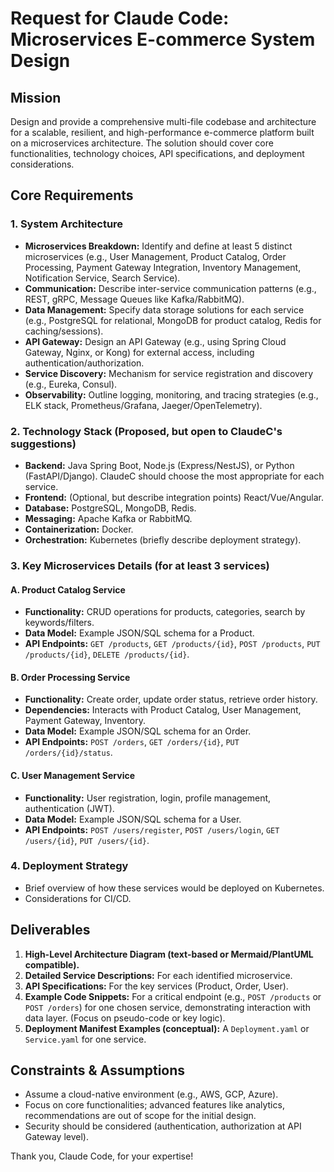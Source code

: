 # Request for Claude Code: Microservices E-commerce System Design

## Mission
Design and provide a comprehensive multi-file codebase and architecture for a scalable, resilient, and high-performance e-commerce platform built on a microservices architecture. The solution should cover core functionalities, technology choices, API specifications, and deployment considerations.

## Core Requirements

### 1. System Architecture
-   **Microservices Breakdown:** Identify and define at least 5 distinct microservices (e.g., User Management, Product Catalog, Order Processing, Payment Gateway Integration, Inventory Management, Notification Service, Search Service).
-   **Communication:** Describe inter-service communication patterns (e.g., REST, gRPC, Message Queues like Kafka/RabbitMQ).
-   **Data Management:** Specify data storage solutions for each service (e.g., PostgreSQL for relational, MongoDB for product catalog, Redis for caching/sessions).
-   **API Gateway:** Design an API Gateway (e.g., using Spring Cloud Gateway, Nginx, or Kong) for external access, including authentication/authorization.
-   **Service Discovery:** Mechanism for service registration and discovery (e.g., Eureka, Consul).
-   **Observability:** Outline logging, monitoring, and tracing strategies (e.g., ELK stack, Prometheus/Grafana, Jaeger/OpenTelemetry).

### 2. Technology Stack (Proposed, but open to ClaudeC's suggestions)
-   **Backend:** Java Spring Boot, Node.js (Express/NestJS), or Python (FastAPI/Django). ClaudeC should choose the most appropriate for each service.
-   **Frontend:** (Optional, but describe integration points) React/Vue/Angular.
-   **Database:** PostgreSQL, MongoDB, Redis.
-   **Messaging:** Apache Kafka or RabbitMQ.
-   **Containerization:** Docker.
-   **Orchestration:** Kubernetes (briefly describe deployment strategy).

### 3. Key Microservices Details (for at least 3 services)

#### A. Product Catalog Service
-   **Functionality:** CRUD operations for products, categories, search by keywords/filters.
-   **Data Model:** Example JSON/SQL schema for a Product.
-   **API Endpoints:** `GET /products`, `GET /products/{id}`, `POST /products`, `PUT /products/{id}`, `DELETE /products/{id}`.

#### B. Order Processing Service
-   **Functionality:** Create order, update order status, retrieve order history.
-   **Dependencies:** Interacts with Product Catalog, User Management, Payment Gateway, Inventory.
-   **Data Model:** Example JSON/SQL schema for an Order.
-   **API Endpoints:** `POST /orders`, `GET /orders/{id}`, `PUT /orders/{id}/status`.

#### C. User Management Service
-   **Functionality:** User registration, login, profile management, authentication (JWT).
-   **Data Model:** Example JSON/SQL schema for a User.
-   **API Endpoints:** `POST /users/register`, `POST /users/login`, `GET /users/{id}`, `PUT /users/{id}`.

### 4. Deployment Strategy
-   Brief overview of how these services would be deployed on Kubernetes.
-   Considerations for CI/CD.

## Deliverables
1.  **High-Level Architecture Diagram (text-based or Mermaid/PlantUML compatible).**
2.  **Detailed Service Descriptions:** For each identified microservice.
3.  **API Specifications:** For the key services (Product, Order, User).
4.  **Example Code Snippets:** For a critical endpoint (e.g., `POST /products` or `POST /orders`) for one chosen service, demonstrating interaction with data layer. (Focus on pseudo-code or key logic).
5.  **Deployment Manifest Examples (conceptual):** A `Deployment.yaml` or `Service.yaml` for one service.

## Constraints & Assumptions
-   Assume a cloud-native environment (e.g., AWS, GCP, Azure).
-   Focus on core functionalities; advanced features like analytics, recommendations are out of scope for the initial design.
-   Security should be considered (authentication, authorization at API Gateway level).

Thank you, Claude Code, for your expertise!
